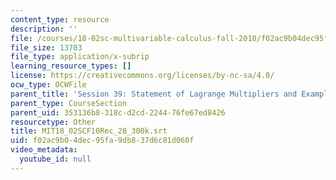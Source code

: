 ```yaml
---
content_type: resource
description: ''
file: /courses/18-02sc-multivariable-calculus-fall-2010/f02ac9b04dec95fa9db837d6c81d060f_MIT18_02SCF10Rec_28_300k.srt
file_size: 13703
file_type: application/x-subrip
learning_resource_types: []
license: https://creativecommons.org/licenses/by-nc-sa/4.0/
ocw_type: OCWFile
parent_title: 'Session 39: Statement of Lagrange Multipliers and Example'
parent_type: CourseSection
parent_uid: 353136b8-318c-d2cd-2244-76fe67ed8426
resourcetype: Other
title: MIT18_02SCF10Rec_28_300k.srt
uid: f02ac9b0-4dec-95fa-9db8-37d6c81d060f
video_metadata:
  youtube_id: null
---
```


